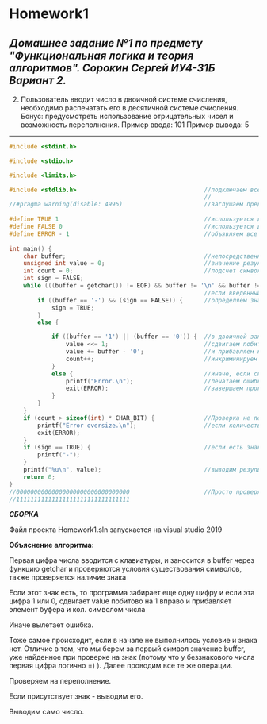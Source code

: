 # Homework1
___Домашнее задание №1 по предмету "Функциональная логика и теория алгоритмов".
Сорокин Сергей ИУ4-31Б Вариант 2.___
---------------------------------------------------------------------------
2. Пользователь вводит число в двоичной системе счисления, необходимо распечатать его в десятичной системе счисления.
Бонус: предусмотреть использование отрицательных чисел и возможность переполнения.
Пример ввода: 101
Пример вывода: 5
---------------------------------------------------------------------------
```c
#include <stdint.h> 

#include <stdio.h>

#include <limits.h>

#include <stdlib.h>                                    //подключаем все нужные нам библиотеки
                                                       //
//#pragma warning(disable: 4996)                       //заглушаем предупреждения компиляторав (в начале программа использовала scanf и компилятор сильно ругался) 
                                                       
#define TRUE 1                                         //используется для определения наличия у числа знака "+" или "-" 
#define FALSE 0                                        //используется для определения наличия у числа знака "+" или "-"
#define ERROR - 1                                      //объявляем все макроподстановки
                                                       
int main() {
    char buffer;                                       //непосредственно введённый с клавиатуры символ
    unsigned int value = 0;                            //значение результата по модулю
    int count = 0;                                     //подсчет символов результата (используется для определения переполнения) 
    int sign = FALSE;
    while (((buffer = getchar()) != EOF) && buffer != '\n' && buffer != '\0') {  
                                                       //если введенный сивол не конец файла и не сивол перехода на новую строку и не сивол конца строки) 
        if ((buffer == '-') && (sign == FALSE)) {      //определяем знак
            sign = TRUE;                               
        }
        else {

            if ((buffer == '1') || (buffer == '0')) {  //в двоичной записи числа содержаться только числа 1 и 0, так что для них...
                value <<= 1;                           //сдвигаем побитово value на 1 бит влево
                value += buffer - '0';                 //и прибавляем к нему значение буфера
                count++;                               //инкриминируем счётчик символов
            }
            else {                                     //иначе, если символ не 1 или 0 или -, значит символ введён неправильно и надо выдать ошибку 
                printf("Error.\n");                    //печатаем ошибку
                exit(ERROR);                           //завершаем программу с кодом ошибки -1
            }
        }
    }                                                  
    if (count > sizeof(int) * CHAR_BIT) {              //Проверка не переполнение
        printf("Error oversize.\n");                   //если количество символов больше чем максимально количество бит для данной архитектуры памяти, то выводим ошибку
        exit(ERROR);
    }
    if (sign == TRUE) {                                //если есть знак "-", то печатаем его
        printf("-");
    }
    printf("%u\n", value);                             //выводим результат
    return 0;
}
//00000000000000000000000000000000                     //Просто проверял по этим числам перепонение, чтобы каждый раз не вбивать 32 единицы
//11111111111111111111111111111111
```
___СБОРКА___

Файл проекта Homework1.sln запускается на visual studio 2019

__Объяснение алгоритма:__

Первая цифра числа вводится с клавиатуры, и заносится в buffer через функцию getchar и проверяются условия существования символов, также проверяется наличие знака

Если этот знак есть, то программа забирает еще одну цифру и если эта цифра 1 или 0, сдвигает value побитово на 1 вправо и прибавляет элемент буфера и кол. символом числа

Иначе вылетает ошибка.

Тоже самое происходит, если в начале не выполнилось условие и знака нет. Отличие в том, что мы берем за первый символ значение buffer, уже найденное при проверке на знак (потому что у беззнакового числа первая цифра логично =) ). Далее проводим все те же операции.

Проверяем на переполнение.

Если присутствует знак - выводим его.

Выводим само число.

